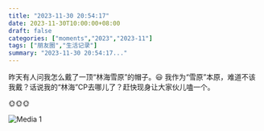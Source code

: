 ```yaml
---
title: "2023-11-30 20:54:17"
date: 2023-11-30T10:00:00+08:00
draft: false
categories: ["moments","2023","2023-11"]
tags: ["朋友圈","生活记录"]
summary: "2023-11-30 20:54:17..."
---
```


​昨天有人问我怎么戴了一顶“林海雪原”的帽子。😃 我作为“雪原”本原，难道不该我戴？话说我的“林海”CP去哪儿了？赶快现身让大家伙儿嗑一个。

🌞🌞🌞

![Media 1](/Moments/photos/2023-11-30/202311302054170.jpg)

